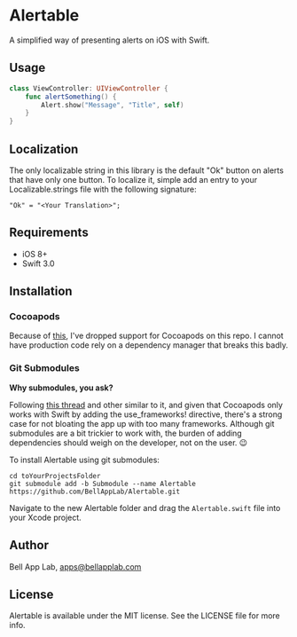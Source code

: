 # Alertable

A simplified way of presenting alerts on iOS with Swift.

## Usage

```swift
class ViewController: UIViewController {
    func alertSomething() {
        Alert.show("Message", "Title", self)
    }
}
```

## Localization

The only localizable string in this library is the default "Ok" button on alerts that have only one button. To localize it, simple add an entry to your Localizable.strings file with the following signature:

`"Ok" = "<Your Translation>";`

## Requirements

* iOS 8+
* Swift 3.0

## Installation

### Cocoapods

Because of [this](http://stackoverflow.com/questions/39637123/cocoapods-app-xcworkspace-does-not-exists), I've dropped support for Cocoapods on this repo. I cannot have production code rely on a dependency manager that breaks this badly. 

### Git Submodules

**Why submodules, you ask?**

Following [this thread](http://stackoverflow.com/questions/31080284/adding-several-pods-increases-ios-app-launch-time-by-10-seconds#31573908) and other similar to it, and given that Cocoapods only works with Swift by adding the use_frameworks! directive, there's a strong case for not bloating the app up with too many frameworks. Although git submodules are a bit trickier to work with, the burden of adding dependencies should weigh on the developer, not on the user. :wink:

To install Alertable using git submodules:

```
cd toYourProjectsFolder
git submodule add -b Submodule --name Alertable https://github.com/BellAppLab/Alertable.git
```

Navigate to the new Alertable folder and drag the `Alertable.swift` file into your Xcode project.

## Author

Bell App Lab, apps@bellapplab.com

## License

Alertable is available under the MIT license. See the LICENSE file for more info.
